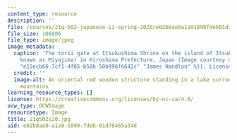 ```yaml
---
content_type: resource
description: ''
file: /courses/21g-502-japanese-ii-spring-2020/e02b8ae0a1a91890fdeb01d78465a34d_21g502s20.jpg
file_size: 106806
file_type: image/jpeg
image_metadata:
  caption: 'The torii gate at Itsukushima Shrine on the island of Itsukushima (popularly
    known as Miyajima) in Hiroshima Prefecture, Japan (Image courtesy of {{% resource_link
    "e15ecb66-7cf1-4f85-b58b-50b996f6642c" "James Handlon" %}}. License: CC BY-NC-SA.)'
  credit: ''
  image-alt: An oriental red wooden structure standing in a lake surrounding with
    mountains
learning_resource_types: []
license: https://creativecommons.org/licenses/by-nc-sa/4.0/
ocw_type: OCWImage
resourcetype: Image
title: 21g502s20.jpg
uid: e02b8ae0-a1a9-1890-fdeb-01d78465a34d
---
```

